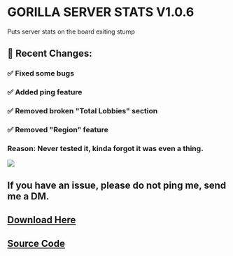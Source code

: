 # GORILLA SERVER STATS V1.0.6
Puts server stats on the board exiting stump

## :small_orange_diamond: **Recent Changes:**

### :white_check_mark: Fixed some bugs

### :white_check_mark: Added ping feature

### :white_check_mark: Removed broken "Total Lobbies" section

### :white_check_mark: Removed "Region" feature
  ### Reason: Never tested it, kinda forgot it was even a thing.

<img src="https://github.com/ThatError404/GorillaStats/blob/main/image.png?raw=true">

## If you have an issue, please do not ping me, send me a DM.

## [Download Here](<https://github.com/ThatError404/GorillaStats/releases/tag/1.0.4>)
## [Source Code](<https://github.com/ThatError404/GorillaStats>)
